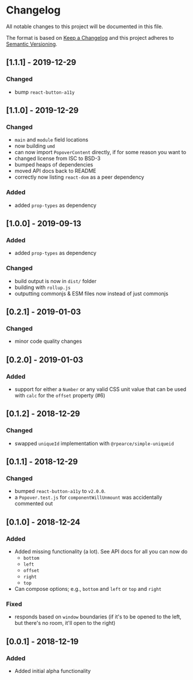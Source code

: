 # Changelog
All notable changes to this project will be documented in this file.

The format is based on [Keep a Changelog](http://keepachangelog.com/en/1.0.0/)
and this project adheres to [Semantic Versioning](http://semver.org/spec/v2.0.0.html).

## [1.1.1] - 2019-12-29

### Changed
* bump `react-button-a11y`

## [1.1.0] - 2019-12-29

### Changed
* `main` and `module` field locations
* now building `umd`
* can now import `PopoverContent` directly, if for some reason you want to
* changed license from ISC to BSD-3
* bumped heaps of dependencies
* moved API docs back to README
* correctly now listing `react-dom` as a peer dependency

### Added
* added `prop-types` as dependency

## [1.0.0] - 2019-09-13

### Added
* added `prop-types` as dependency

### Changed
* build output is now in `dist/` folder
* building with `rollup.js`
* outputting commonjs & ESM files now instead of just commonjs

## [0.2.1] - 2019-01-03

### Changed
* minor code quality changes

## [0.2.0] - 2019-01-03

### Added
* support for either a `Number` or any valid CSS unit value that can be used
  with `calc` for the `offset` property (#6)

## [0.1.2] - 2018-12-29

### Changed
* swapped `uniqueId` implementation with `@rpearce/simple-uniqueid`

## [0.1.1] - 2018-12-29

### Changed
* bumped `react-button-a11y` to `v2.0.0`.
* a `Popover.test.js` for `componentWillUnmount` was accidentally commented out

## [0.1.0] - 2018-12-24

### Added
* Added missing functionality (a lot). See API docs for all you can now do
  * `bottom`
  * `left`
  * `offset`
  * `right`
  * `top`
* Can compose options; e.g., `bottom` and `left` or `top` and `right`

### Fixed
* responds based on `window` boundaries (if it's to be opened to the left, but
  there's no room, it'll open to the right)

## [0.0.1] - 2018-12-19

### Added
* Added initial alpha functionality
